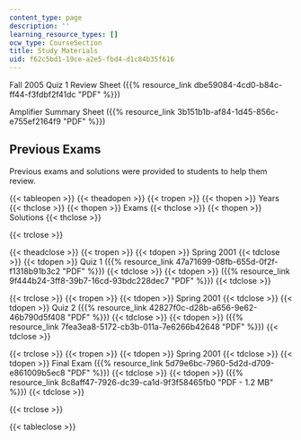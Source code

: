 ```yaml
---
content_type: page
description: ''
learning_resource_types: []
ocw_type: CourseSection
title: Study Materials
uid: f62c5bd1-19ce-a2e5-fbd4-d1c84b35f616
---
```


Fall 2005 Quiz 1 Review Sheet ({{% resource_link dbe59084-4cd0-b84c-ff44-f3fdbf2f41dc "PDF" %}})

Amplifier Summary Sheet ({{% resource_link 3b151b1b-af84-1d45-856c-e755ef2164f9 "PDF" %}})

Previous Exams
--------------

Previous exams and solutions were provided to students to help them review.

{{< tableopen >}}
{{< theadopen >}}
{{< tropen >}}
{{< thopen >}}
Years
{{< thclose >}}
{{< thopen >}}
Exams
{{< thclose >}}
{{< thopen >}}
Solutions
{{< thclose >}}

{{< trclose >}}

{{< theadclose >}}
{{< tropen >}}
{{< tdopen >}}
Spring 2001
{{< tdclose >}}
{{< tdopen >}}
Quiz 1 ({{% resource_link 47a71699-08fb-655d-0f2f-f1318b91b3c2 "PDF" %}})
{{< tdclose >}}
{{< tdopen >}}
({{% resource_link 9f444b24-3ff8-39b7-16cd-93bdc228dec7 "PDF" %}})
{{< tdclose >}}

{{< trclose >}}
{{< tropen >}}
{{< tdopen >}}
Spring 2001
{{< tdclose >}}
{{< tdopen >}}
Quiz 2 ({{% resource_link 42827f0c-d28b-a656-9e62-46b790d5f408 "PDF" %}})
{{< tdclose >}}
{{< tdopen >}}
({{% resource_link 7fea3ea8-5172-cb3b-011a-7e6266b42648 "PDF" %}})
{{< tdclose >}}

{{< trclose >}}
{{< tropen >}}
{{< tdopen >}}
Spring 2001
{{< tdclose >}}
{{< tdopen >}}
Final Exam ({{% resource_link 5d79e6bc-7960-5d2d-d709-e861009b5ec8 "PDF" %}})
{{< tdclose >}}
{{< tdopen >}}
({{% resource_link 8c8aff47-7926-dc39-ca1d-9f3f58465fb0 "PDF - 1.2 MB" %}})
{{< tdclose >}}

{{< trclose >}}

{{< tableclose >}}